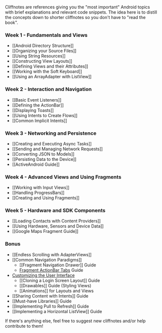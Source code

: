 Cliffnotes are references giving you the "most important" Android topics with brief explanations and relevant code snippets. The idea here is to distill the concepts down to shorter cliffnotes so you don't have to "read the book".

### Week 1 - Fundamentals and Views

* [[Android Directory Structure]]
* [[Organizing your Source Files]]
* [[Using String Resources]]
* [[Constructing View Layouts]]
* [[Defining Views and their Attributes]] 
* [[Working with the Soft Keyboard]]
* [[Using an ArrayAdapter with ListView]]

### Week 2 - Interaction and Navigation

* [[Basic Event Listeners]]
* [[Defining the ActionBar]]
* [[Displaying Toasts]]
* [[Using Intents to Create Flows]]
* [[Common Implicit Intents]]

### Week 3 - Networking and Persistence

* [[Creating and Executing Async Tasks]]
* [[Sending and Managing Network Requests]]
* [[Converting JSON to Models]]
* [[Persisting Data to the Device]]
* [[ActiveAndroid Guide]]

### Week 4 - Advanced Views and Using Fragments

* [[Working with Input Views]]
* [[Handling ProgressBars]]
* [[Creating and Using Fragments]]

### Week 5 - Hardware and SDK Components

* [[Loading Contacts with Content Providers]]
* [[Using Hardware, Sensors and Device Data]]
* [[Google Maps Fragment Guide]]

### Bonus

* [[Endless Scrolling with AdapterViews]]
* [[Common Navigation Paradigms]]
  * [[Fragment Navigation Drawer]] Guide
  * [Fragment ActionBar Tabs](https://github.com/thecodepath/android_guides/wiki/Creating-and-Using-Fragments#fragments-and-tabs) Guide
* [Customizing the User Interface](https://gist.github.com/nesquena/6c567083aec13d868017)
  * [[Cloning a Login Screen Layout]] Guide
  * [[Drawables]] Guide (Styling Views)
  * [[Animations]] for Layouts and Views
* [[Sharing Content with Intents]] Guide
* [[Must-have Libraries]] Guide
* [[Implementing Pull to Refresh]] Guide
* [[Implementing a Horizontal ListView]] Guide
 
If there's anything else, feel free to suggest new cliffnotes and/or help contribute to them!